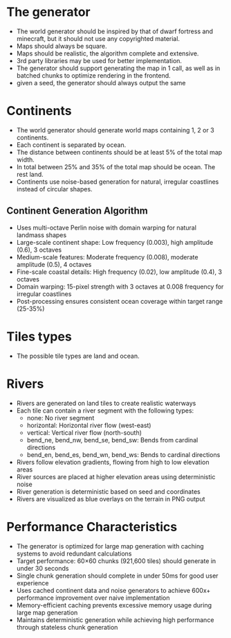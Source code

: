 # The generator
- The world generator should be inspired by that of dwarf fortress and minecraft, but it should not use any copyrighted material.
- Maps should always be square.
- Maps should be realistic, the algorithm complete and extensive.
- 3rd party libraries may be used for better implementation.
- The generator should support generating the map in 1 call, as well as in batched chunks to optimize rendering in the frontend.
- given a seed, the generator should always output the same

# Continents
- The world generator should generate world maps containing 1, 2 or 3 continents.
- Each continent is separated by ocean. 
- The distance between continents should be at least 5% of the total map width.
- In total between 25% and 35% of the total map should be ocean. The rest land.
- Continents use noise-based generation for natural, irregular coastlines instead of circular shapes.

## Continent Generation Algorithm
- Uses multi-octave Perlin noise with domain warping for natural landmass shapes
- Large-scale continent shape: Low frequency (0.003), high amplitude (0.6), 3 octaves
- Medium-scale features: Moderate frequency (0.008), moderate amplitude (0.5), 4 octaves  
- Fine-scale coastal details: High frequency (0.02), low amplitude (0.4), 3 octaves
- Domain warping: 15-pixel strength with 3 octaves at 0.008 frequency for irregular coastlines
- Post-processing ensures consistent ocean coverage within target range (25-35%)

# Tiles types
- The possible tile types are land and ocean.

# Rivers
- Rivers are generated on land tiles to create realistic waterways
- Each tile can contain a river segment with the following types:
  - none: No river segment
  - horizontal: Horizontal river flow (west-east)
  - vertical: Vertical river flow (north-south)  
  - bend_ne, bend_nw, bend_se, bend_sw: Bends from cardinal directions
  - bend_en, bend_es, bend_wn, bend_ws: Bends to cardinal directions
- Rivers follow elevation gradients, flowing from high to low elevation areas
- River sources are placed at higher elevation areas using deterministic noise
- River generation is deterministic based on seed and coordinates
- Rivers are visualized as blue overlays on the terrain in PNG output

# Performance Characteristics
- The generator is optimized for large map generation with caching systems to avoid redundant calculations
- Target performance: 60×60 chunks (921,600 tiles) should generate in under 30 seconds
- Single chunk generation should complete in under 50ms for good user experience
- Uses cached continent data and noise generators to achieve 600x+ performance improvement over naive implementation
- Memory-efficient caching prevents excessive memory usage during large map generation
- Maintains deterministic generation while achieving high performance through stateless chunk generation
